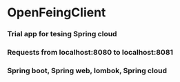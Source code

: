 # OpenFeingClient

### Trial app for tesing Spring cloud
### Requests from localhost:8080 to localhost:8081
### Spring boot, Spring web, lombok, Spring cloud
